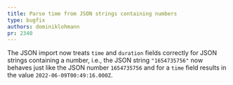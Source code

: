 ```yaml
---
title: Parse time from JSON strings containing numbers
type: bugfix
authors: dominiklohmann
pr: 2340
---
```


The JSON import now treats `time` and `duration` fields correctly for JSON
strings containing a number, i.e., the JSON string `"1654735756"` now behaves
just like the JSON number `1654735756` and for a `time` field results in the
value `2022-06-09T00:49:16.000Z`.
